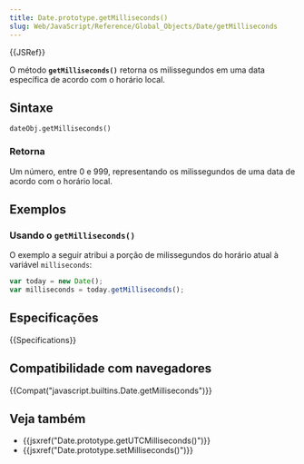 ```yaml
---
title: Date.prototype.getMilliseconds()
slug: Web/JavaScript/Reference/Global_Objects/Date/getMilliseconds
---
```


{{JSRef}}

O método **`getMilliseconds()`** retorna os milissegundos em uma data específica de acordo com o horário local.

## Sintaxe

```
dateObj.getMilliseconds()
```

### Retorna

Um número, entre 0 e 999, representando os milissegundos de uma data de acordo com o horário local.

## Exemplos

### Usando o `getMilliseconds()`

O exemplo a seguir atribui a porção de milissegundos do horário atual à variável `milliseconds`:

```js
var today = new Date();
var milliseconds = today.getMilliseconds();
```

## Especificações

{{Specifications}}

## Compatibilidade com navegadores

{{Compat("javascript.builtins.Date.getMilliseconds")}}

## Veja também

- {{jsxref("Date.prototype.getUTCMilliseconds()")}}
- {{jsxref("Date.prototype.setMilliseconds()")}}
